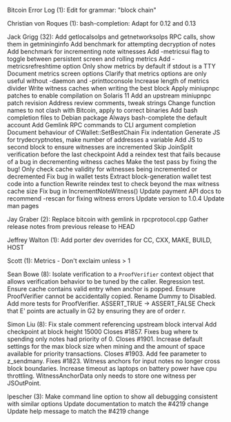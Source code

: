 Bitcoin Error Log (1):
Edit for grammar: "block chain"

Christian von Roques (1):
bash-completion: Adapt for 0.12 and 0.13

Jack Grigg (32):
Add getlocalsolps and getnetworksolps RPC calls, show them in getmininginfo
Add benchmark for attempting decryption of notes
Add benchmark for incrementing note witnesses
Add -metricsui flag to toggle between persistent screen and rolling metrics
Add -metricsrefreshtime option
Only show metrics by default if stdout is a TTY
Document metrics screen options
Clarify that metrics options are only useful without -daemon and -printtoconsole
Increase length of metrics divider
Write witness caches when writing the best block
Apply miniupnpc patches to enable compilation on Solaris 11
Add an upstream miniupnpc patch revision
Address review comments, tweak strings
Change function names to not clash with Bitcoin, apply to correct binaries
Add bash completion files to Debian package
Always bash-complete the default account
Add Gemlink RPC commands to CLI argument completion
Document behaviour of CWallet::SetBestChain
Fix indentation
Generate JS for trydecryptnotes, make number of addresses a variable
Add JS to second block to ensure witnesses are incremented
Skip JoinSplit verification before the last checkpoint
Add a reindex test that fails because of a bug in decrementing witness caches
Make the test pass by fixing the bug!
Only check cache validity for witnesses being incremented or decremented
Fix bug in wallet tests
Extract block-generation wallet test code into a function
Rewrite reindex test to check beyond the max witness cache size
Fix bug in IncrementNoteWitness()
Update payment API docs to recommend -rescan for fixing witness errors
Update version to 1.0.4
Update man pages

Jay Graber (2):
Replace bitcoin with gemlink in rpcprotocol.cpp
Gather release notes from previous release to HEAD

Jeffrey Walton (1):
Add porter dev overrides for CC, CXX, MAKE, BUILD, HOST

Scott (1):
Metrics - Don't exclaim unless > 1

Sean Bowe (8):
Isolate verification to a `ProofVerifier` context object that allows verification behavior to be tuned by the caller.
Regression test.
Ensure cache contains valid entry when anchor is popped.
Ensure ProofVerifier cannot be accidentally copied.
Rename Dummy to Disabled.
Add more tests for ProofVerifier.
ASSERT_TRUE -> ASSERT_FALSE
Check that E' points are actually in G2 by ensuring they are of order r.

Simon Liu (8):
Fix stale comment referencing upstream block interval
Add checkpoint at block height 15000
Closes #1857. Fixes bug where tx spending only notes had priority of 0.
Closes #1901. Increase default settings for the max block size when mining and the amount of space available for priority transactions.
Closes #1903. Add fee parameter to z_sendmany.
Fixes #1823. Witness anchors for input notes no longer cross block boundaries.
Increase timeout as laptops on battery power have cpu throttling.
WitnessAnchorData only needs to store one witness per JSOutPoint.

lpescher (3):
Make command line option to show all debugging consistent with similar options
Update documentation to match the #4219 change
Update help message to match the #4219 change
